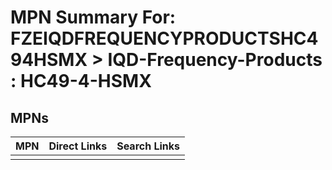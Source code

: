 



# MPN Summary For: FZEIQDFREQUENCYPRODUCTSHC494HSMX > IQD-Frequency-Products : HC49-4-HSMX

## MPNs
  

|MPN|Direct Links|Search Links|
| :--- | :--- | :--- |
||||
